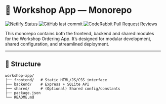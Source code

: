 # 🧰 Workshop App — Monorepo

[![Netlify Status](https://api.netlify.com/api/v1/badges/f4beb07d-7307-436f-879a-d9a8167934dd/deploy-status)](https://app.netlify.com/projects/workshop-order/deploys)
![GitHub last commit](https://img.shields.io/github/last-commit/SmokeHound/workshop-app)
![CodeRabbit Pull Request Reviews](https://img.shields.io/coderabbit/prs/github/SmokeHound/workshop-app?utm_source=oss&utm_medium=github&utm_campaign=SmokeHound%2Fworkshop-app&labelColor=171717&color=FF570A&link=https%3A%2F%2Fcoderabbit.ai&label=CodeRabbit+Reviews)




This monorepo contains both the frontend, backend and shared modules for the Workshop Ordering App. It’s designed for modular development, shared configuration, and streamlined deployment.

---

## 📁 Structure

```plaintext
workshop-app/
├── frontend/   # Static HTML/JS/CSS interface
├── backend/    # Express + SQLite API
├── shared/     # (Optional) Shared config/constants
├── package.json
└── README.md

